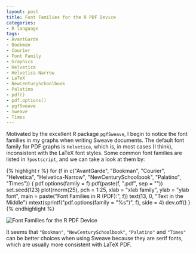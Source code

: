 ```yaml
---
layout: post
title: Font Families for the R PDF Device
categories:
- R language
tags:
- AvantGarde
- Bookman
- Courier
- Font Family
- Graphics
- Helvetica
- Helvetica-Narrow
- LaTeX
- NewCenturySchoolbook
- Palatino
- pdf()
- pdf.options()
- pgfSweave
- Sweave
- Times
---
```


Motivated by the excellent R package `pgfSweave`, I begin to notice the font families in my graphs when writing Sweave documents. The default font family for PDF graphs is `Helvetica`, which is, in most cases (I think), inconsistent with the LaTeX font styles. Some common font families are listed in `?postscript`, and we can take a look at them by:

{% highlight r %}
for (f in c("AvantGarde", "Bookman", "Courier", "Helvetica",
    "Helvetica-Narrow", "NewCenturySchoolbook", "Palatino", "Times")) {
    pdf.options(family = f)
    pdf(paste(f, ".pdf", sep = ""))
    set.seed(123)
    plot(rnorm(25), pch = 1:25, xlab = "xlab family", ylab = "ylab font",
        main = paste("Font Families in R (PDF):", f))
    text(13, 0, "Text in the Middle")
    mtext(sprintf("pdf.options(family = \"%s\")", f), side = 4)
    dev.off()
}
{% endhighlight %}
    
![Font Families for the R PDF Device](http://i.imgur.com/TqZWn.png)

It seems that `"Bookman"`, `"NewCenturySchoolbook"`, `"Palatino"` and `"Times"` can be better choices when using Sweave because they are serif fonts, which are usually more consistent with LaTeX PDF.

